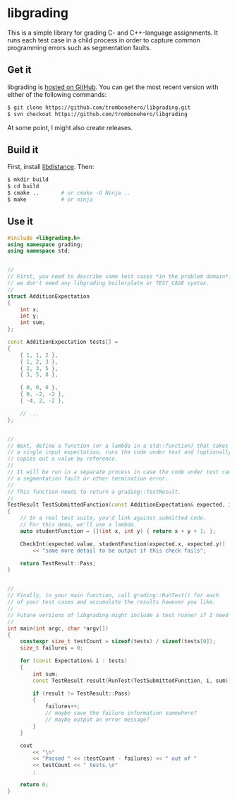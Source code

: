 # libgrading

This is a simple library for grading C- and C++-language assignments.
It runs each test case in a child process in order to capture common
programming errors such as segmentation faults.

## Get it

libgrading is
[hosted on GitHub](https://github.com/trombonehero/libgrading).
You can get the most recent version with either of the following commands:

~~~sh
$ git clone https://github.com/trombonehero/libgrading.git
$ svn checkout https://github.com/trombonehero/libgrading
~~~

At some point, I might also create releases.


## Build it

First, install [libdistance](http://monkey.org/~jose/software/libdistance/).
Then:

~~~sh
$ mkdir build
$ cd build
$ cmake ..       # or cmake -G Ninja ..
$ make           # or ninja
~~~

## Use it

~~~cpp
#include <libgrading.h>
using namespace grading;
using namespace std;


//
// First, you need to describe some test cases *in the problem domain*:
// we don't need any libgrading boilerplate or TEST_CASE syntax.
//
struct AdditionExpectation
{
	int x;
	int y;
	int sum;
};

const AdditionExpectation tests[] =
{
	{ 1, 1, 2 },
	{ 1, 2, 3 },
	{ 2, 3, 5 },
	{ 3, 5, 8 },

	{ 0, 0, 0 },
	{ 0, -2, -2 },
	{ -4, 2, -2 },

	// ...
};


//
// Next, define a function (or a lambda in a std::function) that takes
// a single input expectation, runs the code under test and (optionally)
// copies out a value by reference.
//
// It will be run in a separate process in case the code under test causes
// a segmentation fault or other termination error.
//
// This function needs to return a grading::TestResult.
//
TestResult TestSubmittedFunction(const AdditionExpectation& expected, int& value)
{
	// In a real test suite, you'd link against submitted code.
	// For this demo, we'll use a lambda.
	auto studentFunction = [](int x, int y) { return x + y + 1; };

	CheckInt(expected.value, studentFunction(expected.x, expected.y))
		<< "some more detail to be output if this check fails";

	return TestResult::Pass;
}


//
// Finally, in your main function, call grading::RunTest() for each
// of your test cases and accumulate the results however you like.
//
// Future versions of libgrading might include a test runner if I need one.
//
int main(int argc, char *argv[])
{
	constexpr size_t testCount = sizeof(tests) / sizeof(tests[0]);
	size_t failures = 0;

	for (const Expectation& i : tests)
	{
		int sum;
		const TestResult result(RunTest(TestSubmittedFunction, i, sum));

		if (result != TestResult::Pass)
		{
			failures++;
			// maybe save the failure information somewhere?
			// maybe output an error message?
		}
	}

	cout
		<< "\n"
		<< "Passed " << (testCount - failures) << " out of "
		<< testCount << " tests.\n"
		;

	return 0;
}
~~~
